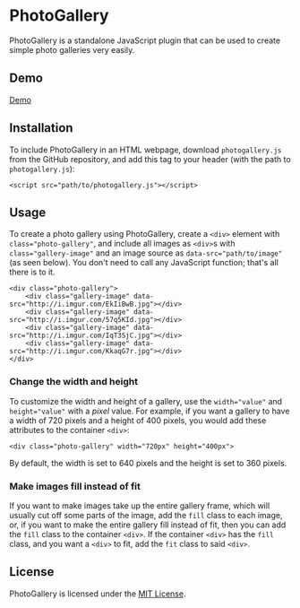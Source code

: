 # PhotoGallery
PhotoGallery is a standalone JavaScript plugin that can be used to create simple photo galleries very easily.
## Demo
[Demo](http://qvcool.com/photogallery/)
## Installation
To include PhotoGallery in an HTML webpage, download `photogallery.js` from the GitHub repository, and add this tag to your header (with the path to `photogallery.js`):

    <script src="path/to/photogallery.js"></script>
## Usage
To create a photo gallery using PhotoGallery, create a `<div>` element with `class="photo-gallery"`, and include all images as `<div>`s with `class="gallery-image"` and an image source as `data-src="path/to/image"` (as seen below). You don't need to call any JavaScript function; that's all there is to it.

    <div class="photo-gallery">
		<div class="gallery-image" data-src="http://i.imgur.com/EkIiBwB.jpg"></div>
		<div class="gallery-image" data-src="http://i.imgur.com/57q5KId.jpg"></div>
		<div class="gallery-image" data-src="http://i.imgur.com/IqT3SjC.jpg"></div>
		<div class="gallery-image" data-src="http://i.imgur.com/KkaqG7r.jpg"></div>
    </div>
### Change the width and height
To customize the width and height of a gallery, use the `width="value"` and `height="value"` with a *pixel* value. For example, if you want a gallery to have a width of 720 pixels and a height of 400 pixels, you would add these attributes to the container `<div>`:

    <div class="photo-gallery" width="720px" height="400px">
By default, the width is set to 640 pixels and the height is set to 360 pixels.
### Make images fill instead of fit
If you want to make images take up the entire gallery frame, which will usually cut off some parts of the image, add the `fill` class to each image, or, if you want to make the entire gallery fill instead of fit, then you can add the `fill` class to the container `<div>`. If the container `<div>` has the `fill` class, and you want a `<div>` to fit, add the `fit` class to said `<div>`.

## License
PhotoGallery is licensed under the [MIT License](https://github.com/Qvcool/PhotoGallery/blob/master/LICENSE).
